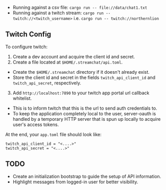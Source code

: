 - Running against a csv file: `cargo run -- file://data/chat1.txt`
- Running against a twitch stream: `cargo run -- twitch://<twitch_username>` i.e. `cargo run -- twitch://northernlion`

## Twitch Config
To configure twitch:
1. Create a dev account and acquire the client id and secret.
2. Create a file located at `$HOME/.streamchat/api.toml`.
  - Create the `$HOME/.streamchat` directory if it doesn't already exist.
  - Store the client id and secret in the fields `twitch_api_client_id` and `twitch_api_secret`, respectively.
3. Add `http://localhost:7890` to your twitch app portal url callback whitelist.
  - This is to inform twitch that this is the url to send auth credentials to.
  - To keep the application completely local to the user, server-oauth is handled by a temporary HTTP server
    that is spun up locally to acquire user's access tokens.

At the end, your `app.toml` file should look like:
```
twitch_api_client_id = "<....>"
twitch_api_secret = "<....>"
```

## TODO
- Create an initialization bootstrap to guide the setup of API information.
- Highlight messages from logged-in user for better visibility.
